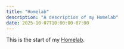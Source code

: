 ```yaml
---
title: "Homelab"
description: "A description of my Homelab"
date: 2025-10-07T10:00:00-07:00
---
```

This is the start of my [Homelab](https://github.com/dodderingstalwart/homelab).
